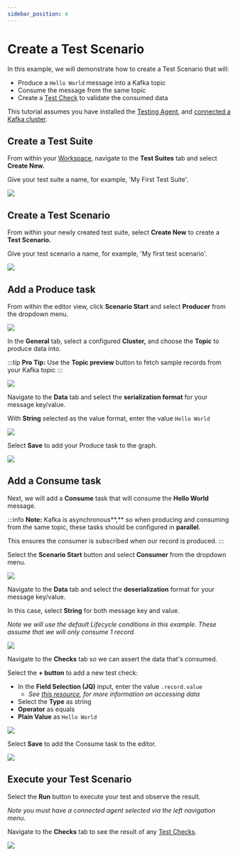 ```yaml
---
sidebar_position: 4
---
```


# Create a Test Scenario

In this example, we will demonstrate how to create a Test Scenario that will:

- Produce a `Hello World` message into a Kafka topic
- Consume the message from the same topic
- Create a [Test Check](../features/building-tests/test-checks/) to validate the consumed data

This tutorial assumes you have installed the [Testing Agent](install-the-testing-agent), and [connected a Kafka cluster](connect-to-a-kafka-cluster).

## Create a Test Suite

From within your [Workspace](../features/workspace), navigate to the **Test Suites** tab and select **Create New.**

Give your test suite a name, for example, 'My First Test Suite'.

![](<../assets/image (34) (1) (1).png>)

## Create a Test Scenario

From within your newly created test suite, select **Create New** to create a **Test Scenario.**

Give your test scenario a name, for example, 'My first test scenario'.

![](<../assets/image (130).png>)

## Add a Produce task&#x20;

From within the editor view, click **Scenario Start** and select **Producer** from the dropdown menu.

![](<../assets/image (175).png>)

In the **General** tab, select a configured **Cluster,** and choose the **Topic** to produce data into.

:::tip
**Pro Tip:** Use the **Topic preview** button to fetch sample records from your Kafka topic
:::

![](<../assets/image (10) (1) (1) (1).png>)

Navigate to the **Data** tab and select the **serialization format** for your message key/value.&#x20;

With **String** selected as the value format, enter the value `Hello World`

![](<../assets/image (158).png>)

Select **Save** to add your Produce task to the graph.

![](<../assets/image (42).png>)

## Add a Consume task

Next, we will add a **Consume** task that will consume the **Hello World** message.

:::info
**Note:** Kafka is asynchronous**,** so when producing and consuming from the same topic, these tasks should be configured in **parallel**.&#x20;

This ensures the consumer is subscribed when our record is produced.
:::

Select the **Scenario Start** button and select **Consumer** from the dropdown menu.

![](<../assets/image (63).png>)

Navigate to the **Data** tab and select the **deserialization** format for your message key/value.&#x20;

In this case, select **String** for both message key and value.

_Note we will use the default Lifecycle conditions in this example. These assume that we will only consume 1 record._

![](<../assets/image (109).png>)

Navigate to the **Checks** tab so we can assert the data that's consumed.

Select the **+ button** to add a new test check:

- In the **Field Selection (JQ)** input, enter the value `.record.value`
  - _See_ [_this resource_](../features/building-tests/test-checks/accessing-kafka-message-data/)_, for more information on accessing data_&#x20;
- Select the **Type** as string
- **Operator** as equals
- **Plain Value** as `Hello World`

![](<../assets/image (80).png>)

Select **Save** to add the Consume task to the editor.

![](<../assets/image (18) (1).png>)

## Execute your Test Scenario

Select the **Run** button to execute your test and observe the result.&#x20;

_Note you must have a connected agent selected via the left navigation menu._

Navigate to the **Checks** tab to see the result of any [Test Checks](../features/building-tests/test-checks/).

![](<../assets/image (123).png>)

